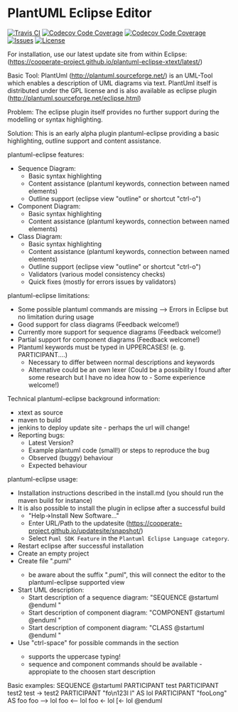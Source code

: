 # PlantUML Eclipse Editor

[![Travis CI](https://img.shields.io/travis/Cooperate-Project/plantuml-eclipse-xtext.svg)](https://travis-ci.org/Cooperate-Project/plantuml-eclipse-xtext)
[![Codecov Code Coverage](https://img.shields.io/sonar/https/mammutbaum36.fzi.de/sonar/plantuml.eclipse:plantuml.eclipse.main/coverage.svg)](https://mammutbaum36.fzi.de/drilldown/measures?id=plantuml.eclipse%3Aplantuml.eclipse.main&metric=uncovered_lines&highlight=coverage)
[![Codecov Code Coverage](https://img.shields.io/sonar/https/mammutbaum36.fzi.de/sonar/plantuml.eclipse:plantuml.eclipse.main/tech_debt.svg)](https://mammutbaum36.fzi.de/overview/debt?id=plantuml.eclipse%3Aplantuml.eclipse.main)
[![Issues](https://img.shields.io/github/issues/Cooperate-Project/plantuml-eclipse-xtext.svg)](https://github.com/Cooperate-Project/plantuml-eclipse-xtext/issues)
[![License](https://img.shields.io/github/license/Cooperate-Project/plantuml-eclipse-xtext.svg)](https://raw.githubusercontent.com/Cooperate-Project/plantuml-eclipse-xtext/master/LICENSE)

For installation, use our latest update site from within Eclipse: (https://cooperate-project.github.io/plantuml-eclipse-xtext/latest/)

Basic Tool:
PlantUml (http://plantuml.sourceforge.net/) is an UML-Tool which enables a description of UML diagrams via text.
PlantUml itself is distributed under the GPL license and is also available as eclipse plugin (http://plantuml.sourceforge.net/eclipse.html)


Problem:
The eclipse plugin itself provides no further support during the modelling or syntax highlighting.


Solution:
This is an early alpha plugin plantuml-eclipse providing a basic highlighting, outline support and content assistance.


plantuml-eclipse features:
* Sequence Diagram:
  - Basic syntax highlighting
  - Content assistance (plantuml keywords, connection between named elements)
  - Outline support (eclipse view "outline" or shortcut "ctrl-o")
* Component Diagram:
  - Basic syntax highlighting
  - Content assistance (plantuml keywords, connection between named elements)
* Class Diagram:
  - Basic syntax highlighting
  - Content assistance (plantuml keywords, connection between named elements)
  - Outline support (eclipse view "outline" or shortcut "ctrl-o")
  - Validators (various model consistency checks)
  - Quick fixes (mostly for errors issues by validators)


plantuml-eclipse limitations:
* Some possible plantuml commands are missing --> Errors in Eclipse but no limitation during usage
* Good support for class diagrams (Feedback welcome!)
* Currently more support for sequence diagrams (Feedback welcome!)
* Partial support for component diagrams (Feedback welcome!)
* Plantuml keywords must be typed in UPPERCASES! (e. g. PARTICIPANT....)
  - Necessary to differ between normal descriptions and keywords
  - Alternative could be an own lexer (Could be a possibility I found after some research but I have no idea how to - Some experience welcome!)


Technical plantuml-eclipse background information:
* xtext as source
* maven to build
* jenkins to deploy update site - perhaps the url will change!
* Reporting bugs:
  - Latest Version?
  - Example plantuml code (small!) or steps to reproduce the bug
  - Observed (buggy) behaviour
  - Expected behaviour
 

plantuml-eclipse usage:
* Installation instructions described in the install.md (you should run the maven build for instance)
* It is also possible to install the plugin in eclipse after a successful build  
  - "Help->Install New Software..." 
  - Enter URL/Path to the updatesite (https://cooperate-project.github.io/updatesite/snapshot/)
  - Select `Puml SDK Feature` in the `Plantuml Eclipse Language category`.
* Restart eclipse after successful installation
* Create an empty project
* Create file "<filename>.puml"
  - be aware about the suffix ".puml", this will connect the editor to the plantuml-eclipse supported view
* Start UML description:
  - Start description of a sequence diagram:
    "SEQUENCE
     @startuml
     <plantuml code>
     @enduml
    "
  - Start description of component diagram:
    "COMPONENT
     @startuml
     <plantuml code>
     @enduml
    "
  - Start description of component diagram:
    "CLASS
     @startuml
     <plantuml code>
     @enduml
    "
* Use "ctrl-space" for possible commands in the <plantuml code> section
  - supports the uppercase typing!
  - sequence and component commands should be available - appropiate to the choosen start description


Basic examples:
SEQUENCE
@startuml
PARTICIPANT test
PARTICIPANT test2
test -> test2
PARTICIPANT "fo\n123l l" AS lol
PARTICIPANT "fooLong" AS foo
foo --> lol
foo <-- lol
foo <- lol
[<- lol
@enduml
